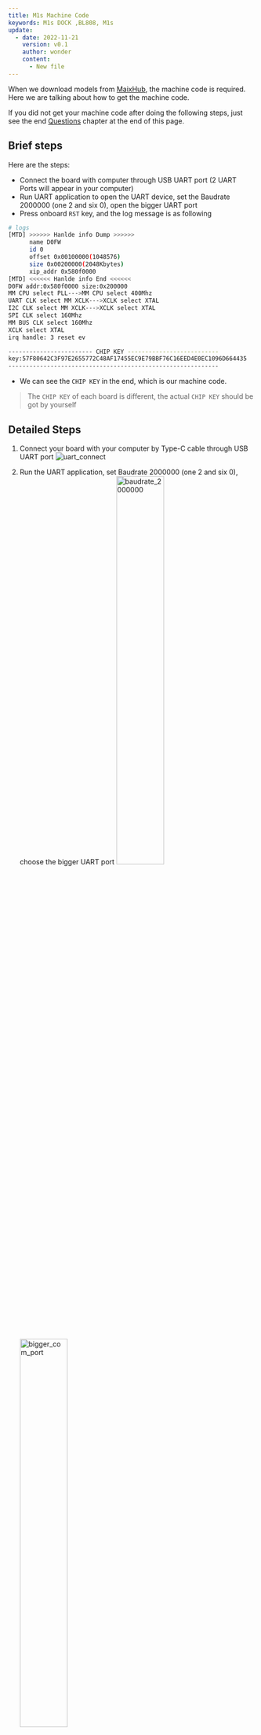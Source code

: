 ```yaml
---
title: M1s Machine Code
keywords: M1s DOCK ,BL808, M1s
update:
  - date: 2022-11-21
    version: v0.1
    author: wonder
    content:
      - New file
---
```


When we download models from [MaixHub](https://maixhub.com/), the machine code is required. Here we are talking about how to get the machine code.

If you did not get your machine code after doing the following steps, just see the end [Questions](#questions) chapter at the end of this page.

## Brief steps

Here are the steps:
- Connect the board with computer through USB UART port (2 UART Ports will appear in your computer)
- Run UART application to open the UART device, set the Baudrate 2000000 (one 2 and six 0), open the bigger UART port
- Press onboard `RST` key, and the log message is as following

```bash
# logs
[MTD] >>>>>> Hanlde info Dump >>>>>>
      name D0FW
      id 0
      offset 0x00100000(1048576)
      size 0x00200000(2048Kbytes)
      xip_addr 0x580f0000
[MTD] <<<<<< Hanlde info End <<<<<<
D0FW addr:0x580f0000 size:0x200000
MM CPU select PLL--->MM CPU select 400Mhz
UART CLK select MM XCLK--->XCLK select XTAL
I2C CLK select MM XCLK--->XCLK select XTAL
SPI CLK select 160Mhz
MM BUS CLK select 160Mhz
XCLK select XTAL
irq handle: 3 reset ev

------------------------ CHIP KEY --------------------------
key:57F80642C3F97E2655772C48AF17455EC9E79BBF76C16EED4E0EC1096D664435
------------------------------------------------------------
```

- We can see the `CHIP KEY` in the end, which is our machine code.

> The `CHIP KEY` of each board is different, the actual `CHIP KEY` should be got by yourself

## Detailed Steps

1. Connect your board with your computer by Type-C cable through USB UART port
   ![uart_connect](./../../../../zh/maix/m1s/other/assets/get_key/uart_connect.png)

2. Run the UART application, set Baudrate 2000000 (one 2 and six 0), choose the bigger UART port
   <img src="./../../../../zh/maix/m1s/other/assets/get_key/baudrate_2000000.png" width=45% alt="baudrate_2000000">
   <img src="./../../../../zh/maix/m1s/other/assets/get_key/bigger_com_port.png" width=45% alt="bigger_com_port">

3. Open Serial port; Press the `RST` key on your board, then you will see your `CHIP KEY` in the log.

<table>
    <tr>
    <th>Click RST</th>
    <th>Chip KEY in logs</th>
    </tr>
    <tr>
    <td><img src="./../../../../zh/maix/m1s/other/assets/get_key/rst_key.png" alt="rst_key"></td>
    <td><img src="./../../../../zh/maix/m1s/other/assets/get_key/chip_key.png" alt="chip_key"></td>
    </tr>
</table>

The `CHIP KEY` is your machine code

## Questions

### Messy logs

Make sure your Baudrate is 2000000 (2M)

### No CHIP KEY in logs

This means you need upgrade your firmware, [Click me](https://dl.sipeed.com/shareURL/MAIX/M1s/M1s_Dock/7_Firmware/factory) to download the firmware, choose the file starts with `firmware`,and visit the **Download e907 firmware** [here](https://github.com/sipeed/M1s_BL808_example) (Github) to burn it.

### No two Serial port

visit the **Download bl702 firmware** [here](https://github.com/sipeed/M1s_BL808_example) (Github) to burn the onboard serial chip, and the firmware can be downloaded [here](https://dl.sipeed.com/shareURL/MAIX/M1s/M1s_Dock/7_Firmware), choose the file starts with `usb2dualuart_bl702`.

### No Serial port

Make sure you have connected the computer with the UART port on the board first, then try to burn the onboard serial chip by following [No two Serial port](#no-two-serial-port)